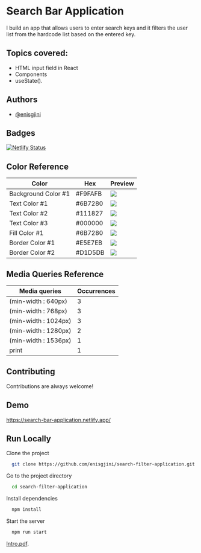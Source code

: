 
# Search Bar Application

I build an app that allows users to enter search keys
and it filters the user list from the hardcode list based on
the entered key.



## Topics covered:​

 - HTML input field in React
 - Components 
 - useState().​

## Authors

- [@enisgjini](https://github.com/enisgjini)

## Badges

[![Netlify Status](https://api.netlify.com/api/v1/badges/0bd43e3f-745d-4c3d-a785-47201ff92487/deploy-status)](https://app.netlify.com/sites/search-bar-application/deploys)

## Color Reference

| Color                   | Hex          | Preview                                                  |
| ----------------------- | ------------ | -------------------------------------------------------- |
| Background Color #1     | #F9FAFB      | ![](https://via.placeholder.com/15/F9FAFB/F9FAFB.png)    |
| Text Color #1           | #6B7280      | ![](https://via.placeholder.com/15/6B7280/6B7280.png)    |
| Text Color #2           | #111827      | ![](https://via.placeholder.com/15/111827/111827.png)    |
| Text Color #3           | #000000      | ![](https://via.placeholder.com/15/000000/000000.png)    |
| Fill Color #1           | #6B7280      | ![](https://via.placeholder.com/15/6B7280/6B7280.png)    |
| Border Color #1         | #E5E7EB      | ![](https://via.placeholder.com/15/E5E7EB/E5E7EB.png)    |
| Border Color #2         | #D1D5DB      | ![](https://via.placeholder.com/15/D1D5DB/D1D5DB.png)    |   

## Media Queries Reference

| Media queries   | Occurrences        |
| --------------- | ------------------ |
| (min-width : 640px) | 3 |
| (min-width : 768px) | 3 |
| (min-width : 1024px) | 3 |  
| (min-width : 1280px) | 2 |
| (min-width : 1536px) | 1 |
| print | 1 |

## Contributing

Contributions are always welcome!



## Demo

https://search-bar-application.netlify.app/


## Run Locally

Clone the project

```bash
  git clone https://github.com/enisgjini/search-filter-application.git
```

Go to the project directory

```bash
  cd search-filter-application
```

Install dependencies

```bash
  npm install
```

Start the server

```bash
  npm run start
```

[Intro.pdf](https://github.com/enisgjini/search-filter-application/blob/master/Search%20Bar%20Application%20Report.pdf).


